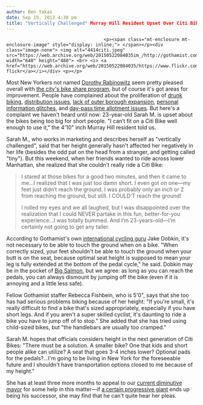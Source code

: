 ```yaml
---
author: Ben Yakas
date: Sep 15, 2013 4:30 pm
title: "Vertically Challenged" Murray Hill Resident Upset Over Citi Bike Height
---
```


	
										<p><span class="mt-enclosure mt-enclosure-image" style="display: inline;"> </span></p><div class="image-none"> <img alt="4414citi.jpeg" src="https://web.archive.org/web/20150522084035im_/http://gothamist.com/attachments/byakas/4414citi.jpeg" width="640" height="480"> <br> <i> <a href="https://web.archive.org/web/20150522084035/https://www.flickr.com/photos/scottlynchnyc/9453141271/">scoboco&apos;s flickr</a></i></div> <p></p>

<p>Most New Yorkers not named <a href="https://web.archive.org/web/20150522084035/http://gothamist.com/tags/dorothyrabinowitz">Dorothy Rabinowitz</a> seem pretty pleased overall with <a href="https://web.archive.org/web/20150522084035/http://gothamist.com/tags/citibike">the city&apos;s bike share program</a>, but of course it&apos;s got areas for improvement. People have complained about the proliferation of <a href="https://web.archive.org/web/20150522084035/http://gothamist.com/2013/08/22/drunk_citi_biking_is_the_coolest_wa.php">drunk biking</a>, <a href="https://web.archive.org/web/20150522084035/http://gothamist.com/2013/08/15/the_issue_of_citi_bike_dockblocking.php">distribution issues</a>, <a href="https://web.archive.org/web/20150522084035/http://gothamist.com/2013/08/01/citi_bike_1.php">lack of outer borough expansion</a>, <a href="https://web.archive.org/web/20150522084035/http://gothamist.com/2013/07/23/citi_bike_glitch_exposes_personal_i.php">personal information glitches</a>, and <a href="https://web.archive.org/web/20150522084035/http://gothamist.com/2013/06/11/dot_answers_a_citi_bike_question.php">day-pass time allotment issues</a>. But here&apos;s a complaint we haven&apos;t heard until now: 23-year-old Sarah M. is upset about the bikes being too big for short people. &quot;I can&#x2019;t fit on a Citi Bike well enough to use it,&quot; the 4&apos;10&quot; inch Murray Hill resident told us.</p>

<p>Sarah M., who works in marketing and describes herself as &quot;vertically challenged&quot;, said that her height generally hasn&apos;t affected her negatively in her life (besides the odd pat on the head from a stranger, and getting called &quot;tiny&quot;). But this weekend, when her friends wanted to ride across lower Manhattan, she realized that she couldn&apos;t really ride a Citi Bike:</p>

<blockquote>I stared at those bikes for a good two minutes, and then it came to me...I realized that I was just too damn short. I even got on one&#x2014;my feet just didn&#x2019;t reach the ground. I was probably only an inch or 2 from reaching the ground, but still. I COULD&#x2019;T reach the ground!

<p>I rolled my eyes and we all laughed, but I was disappointed over the realization that I could NEVER partake in this fun, better-for-you experience...I was totally bummed. And I&#x2019;m 23-years-old&#x2014;I&#x2019;m certainly not going to get any taller.</p></blockquote><p></p>

<p>According to Gothamist&apos;s own <a href="https://web.archive.org/web/20150522084035/http://gothamist.com/2013/09/12/citibike_israel_tel_aviv_guide.php">international cycling guru</a> Jake Dobkin, it&apos;s not necessary to be able to touch the ground when on a bike. &quot;When correctly sized, your feet shouldn&apos;t be able to touch the ground when your butt is on the seat, because optimal seat height is supposed to mean your leg is fully extended at the bottom of the pedal cycle,&quot; he said. Dobkin may be in the pocket of <a href="https://web.archive.org/web/20150522084035/http://gothamist.com/2013/06/21/in_defense_of_salmoning_on_a_bike.php">Big Salmon</a>, but we agree: as long as you can reach the pedals, you can always dismount by jumping off the bike (even if it is annoying and a little less safe). </p>

<p>Fellow Gothamist staffer Rebecca Fishbein, who is 5&apos;0&quot;, says that she too has had serious problems biking because of her height: &quot;If you&apos;re small, it&apos;s really difficult to find a bike that&apos;s sized appropriately, especially if you have short legs. And if you aren&apos;t a super skilled cyclist, it&apos;s daunting to ride a bike you have to jump off of to stop.&quot; She added that she has tried using child-sized bikes, but &quot;the handlebars are usually too cramped.&quot;</p>

<p>Sarah M. hopes that officials considers height in the next generation of Citi Bikes: &quot;There must be a solution. A smaller bike? One that kids and short people alike can utilize? A seat that goes 3-4 inches lower? Optional pads for the pedals?...I&apos;m going to be living in New York for the foreseeable future and I shouldn&apos;t have transportation options closed to me because of my height.&quot;</p>

<p>She has at least three more months to appeal to our <a href="https://web.archive.org/web/20150522084035/http://gothamist.com/tags/bloomberg">current diminutive mayor</a> for some help in this matter&#x2014;if <a href="https://web.archive.org/web/20150522084035/http://gothamist.com/tags/billdeblasio">a certain progressive giant</a> ends up being his successor, she may find that he can&apos;t quite hear her pleas.</p>					
										
									
				